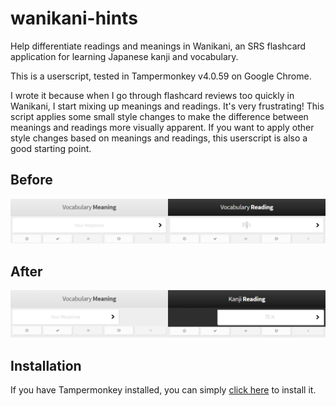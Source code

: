 # wanikani-hints
Help differentiate readings and meanings in Wanikani, an SRS flashcard application for learning Japanese kanji and vocabulary.

This is a userscript, tested in Tampermonkey v4.0.59 on Google Chrome.

I wrote it because when I go through flashcard reviews too quickly in Wanikani, I start mixing up meanings and readings. It's very frustrating! This script applies some small style changes to make the difference between meanings and readings more visually apparent. If you want to apply other style changes based on meanings and readings, this userscript is also a good starting point.

## Before

![before](before.png)

## After

![after](after.png)

## Installation

If you have Tampermonkey installed, you can simply [click here](https://github.com/patdx/wanikani-hints/raw/master/wanikani-hints.user.js) to install it.
